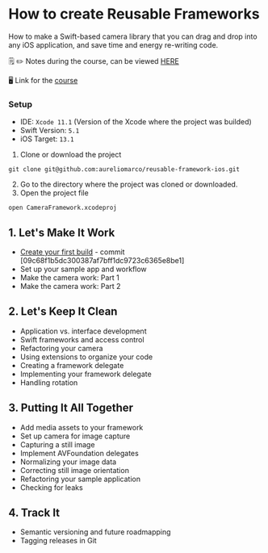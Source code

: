 # How to create Reusable Frameworks
How to make a Swift-based camera library that you can drag and drop into any iOS application, and save time and energy re-writing code.

:spiral_notepad: :pencil2: Notes during the course, can be viewed [HERE](https://marcoaurelio.slite.com/api/s/note/54yBhZU416YDjfxH6wb2HY/Writing-Reusable-Frameworks)

:desktop_computer:  Link for the [course](https://www.linkedin.com/learning/swift-writing-reusable-frameworks/set-up-your-sample-app-and-workflow?u=26137906)

### Setup
- IDE: `Xcode 11.1` (Version of the Xcode where the project was builded)
- Swift Version: `5.1`
- iOS Target: `13.1`

1. Clone or download the project
```
git clone git@github.com:aureliomarco/reusable-framework-ios.git
```
2. Go to the directory where the project was cloned or downloaded.
3. Open the project file
```
open CameraFramework.xcodeproj
```

## 1. Let's Make It Work
- [Create your first build](https://github.com/aureliomarco/alura-ios-teste-com-mocks/commit/09c68f1b5dc300387af7bff1dc9723c6365e8be1) - commit [09c68f1b5dc300387af7bff1dc9723c6365e8be1]
- Set up your sample app and workflow
- Make the camera work: Part 1
- Make the camera work: Part 2

## 2. Let's Keep It Clean
- Application vs. interface development
- Swift frameworks and access control
- Refactoring your camera
- Using extensions to organize your code
- Creating a framework delegate
- Implementing your framework delegate
- Handling rotation

## 3. Putting It All Together
- Add media assets to your framework
- Set up camera for image capture
- Capturing a still image
- Implement AVFoundation delegates
- Normalizing your image data
- Correcting still image orientation
- Refactoring your sample application
- Checking for leaks

## 4. Track It
- Semantic versioning and future roadmapping
- Tagging releases in Git

